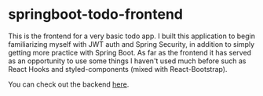 # springboot-todo-frontend

This is the frontend for a very basic todo app. I built this application to begin familiarizing myself with JWT auth and Spring Security, in addition to simply getting more practice with Spring Boot. As far as the frontend it has served as an opportunity to use some things I haven't used much before such as React Hooks and styled-components (mixed with React-Bootstrap).

You can check out the backend [here](https://github.com/bal360/springboot-todo-backend).
